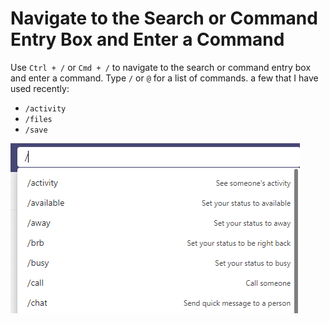 # Navigate to the Search or Command Entry Box and Enter a Command

Use `Ctrl + /` or `Cmd + /` to navigate to the search or command entry box and enter a command. Type `/` or `@` for a list of commands. a few that I have used recently:

- `/activity`
- `/files`
- `/save`

![Keyboard Navigate](../images/keyboard-navigate.png)
